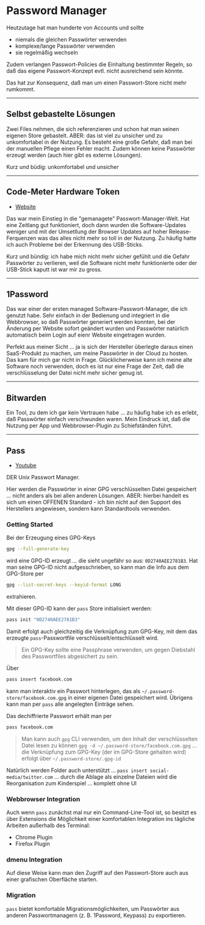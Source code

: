 # Password Manager

Heutzutage hat man hunderte von Accounts und sollte

* niemals die gleichen Passwörter verwenden
* komplexe/lange Passwörter verwenden
* sie regelmäßig wechseln

Zudem verlangen Passwort-Policies die Einhaltung bestimmter Regeln, so daß das eigene Passwort-Konzept evtl. nicht ausreichend sein könnte.

Das hat zur Konsequenz, daß man um einen Passwort-Store nicht mehr rumkommt.

---

## Selbst gebastelte Lösungen

Zwei Files nehmen, die sich referenzieren und schon hat man seinen eigenen Store gebastelt. ABER: das ist viel zu unsicher und zu unkomfortabel in der Nutzung. Es besteht eine große Gefahr, daß man bei der manuellen Pflege einen Fehler macht. Zudem können keine Passwörter erzeugt werden (auch hier gibt es externe Lösungen).

Kurz und büdig: unkomfortabel und unsicher

---

## Code-Meter Hardware Token

* [Website](https://www.wibu.com/de/produkte/codemeter/cmdongle.html)

Das war mein Einstieg in die "gemanagete" Passwort-Manager-Welt. Hat eine Zeitlang gut funktioniert, doch dann wurden die Software-Updates weniger und mit der Umsetllung der Browser Updates auf hoher Release-Ferquenzen was das alles nicht mehr so toll in der Nutzung. Zu häufig hatte ich auch Probleme bei der Erkennung des USB-Sticks.

Kurz und bündig: ich habe mich nicht mehr sicher gefühlt und die Gefahr Passwörter zu verlieren, weil die Software nicht mehr funktionierte oder der USB-Stick kaputt ist war mir zu gross.

---

## 1Password

Das war einer der ersten managed Software-Passwort-Manager, die ich genutzt habe. Sehr einfach in der Bedienung und integriert in die Webbrowser, so daß Passwörter generiert werden konnten, bei der Änderung per Website sofort geändert wurden und Passwörter natürlich automatisch beim Login auf eienr Website eingetragen wurden.

Perfekt aus meiner Sicht ... ja is sich der Hersteller überlegte daraus einen SaaS-Produkt zu machen, um meine Passwörter in der Cloud zu hosten. Das kam für mich gar nicht in Frage. Glücklicherweise kann ich meine alte Software noch verwenden, doch es ist nur eine Frage der Zeit, daß die verschlüsselung der Datei nicht mehr sicher genug ist.

---

## Bitwarden

Ein Tool, zu dem ich gar kein Vertrauen habe ... zu häufig habe ich es erlebt, daß Passwörter einfach verschwunden waren. Mein Eindruck ist, daß die Nutzung per App und Webbrowser-Plugin zu Schiefständen führt.

---

## Pass

* [Youtube](https://www.youtube.com/watch?v=hlRQTj1D9LA)

DER Unix Passwort Manager.

Hier werden die Passwörter in einer GPG verschlüsselten Datei gespeichert ... nicht anders als bei allen anderen Lösungen. ABER: hierbei handelt es sich um einen OFFENEN Standard - ich bin nicht auf den Support des Herstellers angewiesen, sondern kann Standardtools verwenden.

### Getting Started

Bei der Erzeugung eines GPG-Keys

```bash
gpg --full-generate-key
```

wird eine GPG-ID erzeugt ... die sieht ungefähr so aus: `0D2740AEE2781B3`. Hat man seine GPG-ID nicht aufgesschrieben, so kann man die Info aus dem GPG-Store per

```bash
gpg --list-secret-keys --keyid-format LONG
```

extrahieren.

Mit dieser GPG-ID kann der `pass` Store initialisiert werden:

```bash
pass init "0D2740AEE2781B3"
```

Damit erfolgt auch gleichzeitig die Verknüpfung zum GPG-Key, mit dem das erzeugte `pass`-Passwortfile verschlüsselt/entschlüsselt wird.

> Ein GPG-Key sollte eine Passphrase verwenden, um gegen Diebstahl des Passwortfiles abgesichert zu sein.

Über

```bash
pass insert facebook.com
```

kann man interaktiv ein Passwort hinterlegen, das als `~/.password-store/facebook.com.gpg` in einer eigenen Datei gespeichert wird. Übrigens kann man per `pass` alle angelegten Einträge sehen.

Das dechiffrierte Passwort erhält man per

```bash
pass facebook.com
```

> Man kann auch `gpg` CLI verwenden, um den Inhalt der verschlüsselten Datei lesen zu können `gpg -d ~/.password-store/facebook.com.gpg` ... die Verknüpfung zum GPG-Key (der im GPG-Store gehalten wird) erfolgt über `~/.password-store/.gpg-id`

Natürlich werden Folder auch unterstützt ... `pass insert social-media/twitter.com` ... durch die Ablage als einzelne Dateien wird die Reorganisation zum Kinderspiel ... komplett ohne UI

### Webbrowser Integration

Auch wenn `pass` zunächst mal nur ein Command-Line-Tool ist, so besitzt es über Extensions die Möglichkeit einer komfortablen Integration ins tägliche Arbeiten außerhalb des Terminal:

* Chrome Plugin
* Firefox Plugin

### dmenu Integration

Auf diese Weise kann man den Zugriff auf den Passwort-Store auch aus einer grafischen Oberfläche starten.

### Migration

`pass` bietet komfortable Migrationsmöglichkeiten, um Passwörter aus anderen Passwortmanagern (z. B. 1Password, Keypass) zu exportieren.
